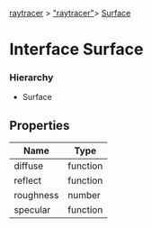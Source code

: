 [raytracer](../index.md) >  ["raytracer"](../modules/raytracer._raytracer_.md)>  [Surface](../interfaces/raytracer._raytracer_.surface.md)
# Interface Surface


### Hierarchy
* Surface










## Properties

| Name  | Type                
| ------ | ------------------- 
| diffuse  | function  
| reflect  | function  
| roughness  | number  
| specular  | function  


